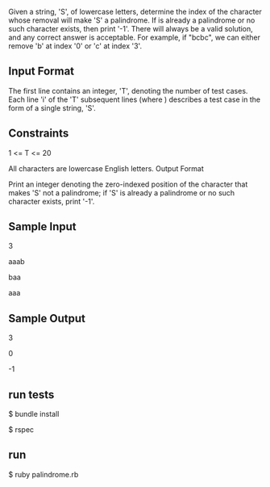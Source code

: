 Given a string, 'S', of lowercase letters, determine the index of the character whose removal will make 'S' a palindrome. If  is already a palindrome or no such character exists, then print '-1'. There will always be a valid solution, and any correct answer is acceptable. For example, if  "bcbc", we can either remove 'b' at index '0' or 'c' at index '3'.

## Input Format

The first line contains an integer, 'T', denoting the number of test cases. 
Each line 'i' of the 'T' subsequent lines (where ) describes a test case in the form of a single string, 'S'.

## Constraints

1 <= T <= 20

All characters are lowercase English letters.
Output Format

Print an integer denoting the zero-indexed position of the character that makes 'S' not a palindrome; if 'S' is already a palindrome or no such character exists, print '-1'.

## Sample Input

3

aaab

baa

aaa


## Sample Output

3

0

-1

## run tests

$ bundle install

$ rspec

## run

$ ruby palindrome.rb